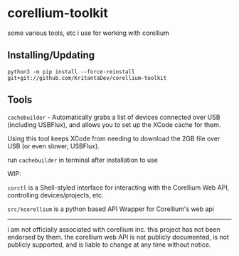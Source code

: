 # corellium-toolkit 

some various tools, etc i use for working with corellium

## Installing/Updating

`python3 -m pip install --force-reinstall git+git://github.com/KritantaDev/corellium-toolkit`

## Tools

`cachebuilder` - Automatically grabs a list of devices connected over USB (including USBFlux), and allows you to set up the XCode cache for them.

Using this tool keeps XCode from needing to download the 2GB file over USB (or even slower, USBFlux).

run `cachebuilder` in terminal after installation to use

WIP:

`corctl` is a Shell-styled interface for interacting with the Corellium Web API, controlling devices/projects, etc. 

`src/kcorellium` is a python based API Wrapper for Corellium's web api

---

i am not officially associated with corellium inc. this project has not been endorsed by them. the corellium web API is not
publicly documented, is not publicly supported, and is liable to change at any time without notice. 
